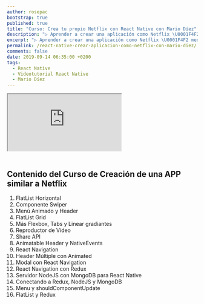 ```yaml
---
author: rosepac
bootstrap: true
published: true
title: "Curso: Crea tu propio Netflix con React Native con Mario Díez"
description: "▷ Aprender a crear una aplicación como Netflix \U0001F4F2 mediante React Native ✌️ con Mario Díez. Frameworks de creación de aplicaciones móviles nativas ⭐️"
excerpt: "▷ Aprender a crear una aplicación como Netflix \U0001F4F2 mediante React Native ✌️ con Mario Díez. Frameworks de creación de aplicaciones móviles nativas ⭐️"
permalink: /react-native-crear-aplicacion-como-netflix-con-mario-diez/
comments: false
date: 2019-09-14 06:35:00 +0200
tags:
  - React Native
  - Videotutorial React Native
  - Mario Díez
---
```


<div class="embed-responsive embed-responsive-16by9">
  <iframe class="embed-responsive-item" src="https://www.youtube-nocookie.com/embed/videoseries?list=PLTlBeKQnFKtIU7Ap4jNX513lI1bC9m01X" allowfullscreen></iframe>
</div><br/>

## **Contenido del Curso de Creación de una APP similar a Netflix**

1. FlatList Horizontal
2. Componente Swiper
3. Menú Animado y Header
4. FlatList Grid
5. Más Flexbox, Tabs y Linear gradiantes
6. Reproductor de Vídeo
7. Share API
8. Animatable Header y NativeEvents
9. React Navigation
10. Header Múltiple con Animated
11. Modal con React Navigation
12. React Navigation con Redux
13. Servidor NodeJS con MongoDB para React Native
14. Conectando a Redux, NodeJS y MongoDB
15. Menu y shouldComponentUpdate
16. FlatList y Redux